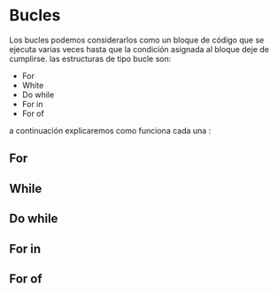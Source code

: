 # Bucles

Los bucles podemos considerarlos como un bloque de código que se ejecuta varias veces hasta que la condición asignada al bloque deje de cumplirse.
las estructuras de tipo bucle son:

* For
* White
* Do while
* For in
* For of

a continuación explicaremos como funciona cada una :

## For

## While

## Do while

## For in

## For of



